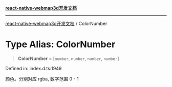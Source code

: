 [**react-native-webmap3d开发文档**](../README.md)

***

[react-native-webmap3d开发文档](../globals.md) / ColorNumber

# Type Alias: ColorNumber

> **ColorNumber** = \[`number`, `number`, `number`, `number`\]

Defined in: index.d.ts:1949

颜色。分别对应 rgba, 数字范围 0 - 1
